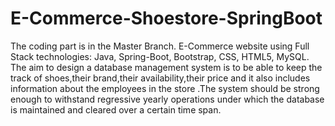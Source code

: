 # E-Commerce-Shoestore-SpringBoot

The coding part is in the Master Branch.
E-Commerce website using Full Stack technologies: Java, Spring-Boot, Bootstrap, CSS, HTML5, MySQL.
The aim to design a database management system is to be able to keep the track of shoes,their brand,their availability,their price and it also
includes information about the employees in the store .The system should be strong enough to withstand regressive yearly operations under which
the database is maintained and cleared over a certain time span.
